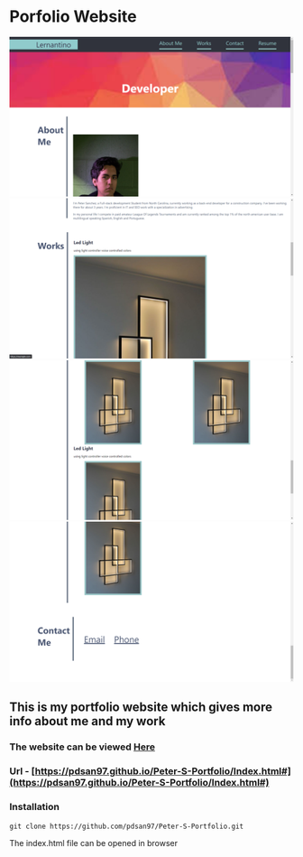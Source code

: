# Porfolio Website

![](./Assets/Image-2.png)
![](./Assets/Image-3.png)
![](./Assets/Image-4.png)
![](./Assets/Image-1.png)

## This is my portfolio website which gives more info about me and my work

### The website can be viewed [Here](https://pdsan97.github.io/Peter-S-Portfolio/Index.html#)

### Url - [https://pdsan97.github.io/Peter-S-Portfolio/Index.html#](https://pdsan97.github.io/Peter-S-Portfolio/Index.html#)

### Installation

```
git clone https://github.com/pdsan97/Peter-S-Portfolio.git
```

The index.html file can be opened in browser
